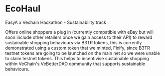 # EcoHaul
EasyA x Vechain Hackathon - Sustainability track

Offers online shoppers a plug in (currently compatible with eBay but will soon include other retailers once we gain access to their API) to reward sustainable shopping behaviours via B3TR tokens, this is currently demonstrated using a custom token that we minted, Fixify, since B3TR testnet tokens are going to be launched on the main net so we were unable to claim testnet tokens. This helps to incentivise sustainable shopping within VeChain's VeBetterDAO community that supports sustainable behaviours.
